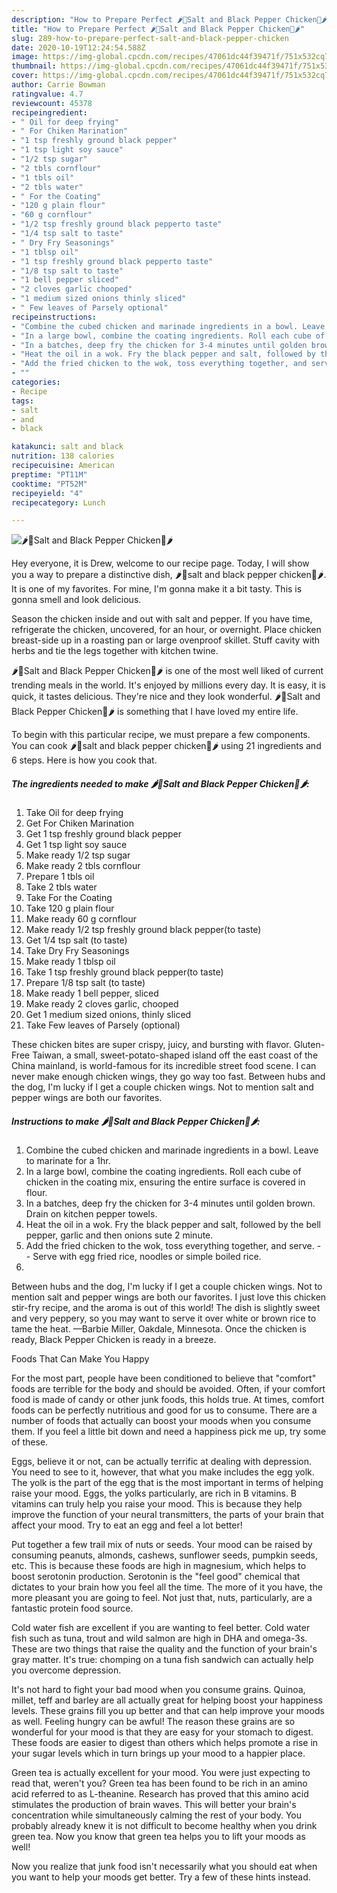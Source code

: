 ```yaml
---
description: "How to Prepare Perfect 🌶🍜Salt and Black Pepper Chicken🍜🌶"
title: "How to Prepare Perfect 🌶🍜Salt and Black Pepper Chicken🍜🌶"
slug: 289-how-to-prepare-perfect-salt-and-black-pepper-chicken
date: 2020-10-19T12:24:54.588Z
image: https://img-global.cpcdn.com/recipes/47061dc44f39471f/751x532cq70/🌶🍜salt-and-black-pepper-chicken🍜🌶-recipe-main-photo.jpg
thumbnail: https://img-global.cpcdn.com/recipes/47061dc44f39471f/751x532cq70/🌶🍜salt-and-black-pepper-chicken🍜🌶-recipe-main-photo.jpg
cover: https://img-global.cpcdn.com/recipes/47061dc44f39471f/751x532cq70/🌶🍜salt-and-black-pepper-chicken🍜🌶-recipe-main-photo.jpg
author: Carrie Bowman
ratingvalue: 4.7
reviewcount: 45378
recipeingredient:
- " Oil for deep frying"
- " For Chiken Marination"
- "1 tsp freshly ground black pepper"
- "1 tsp light soy sauce"
- "1/2 tsp sugar"
- "2 tbls cornflour"
- "1 tbls oil"
- "2 tbls water"
- " For the Coating"
- "120 g plain flour"
- "60 g cornflour"
- "1/2 tsp freshly ground black pepperto taste"
- "1/4 tsp salt to taste"
- " Dry Fry Seasonings"
- "1 tblsp oil"
- "1 tsp freshly ground black pepperto taste"
- "1/8 tsp salt to taste"
- "1 bell pepper sliced"
- "2 cloves garlic chooped"
- "1 medium sized onions thinly sliced"
- " Few leaves of Parsely optional"
recipeinstructions:
- "Combine the cubed chicken and marinade ingredients in a bowl. Leave to marinate for a 1hr."
- "In a large bowl, combine the coating ingredients. Roll each cube of chicken in the coating mix, ensuring the entire surface is covered in flour."
- "In a batches, deep fry the chicken for 3-4 minutes until golden brown. Drain on kitchen pepper towels."
- "Heat the oil in a wok. Fry the black pepper and salt, followed by the bell pepper, garlic and then onions sute 2 minute."
- "Add the fried chicken to the wok, toss everything together, and serve.  Serve with egg fried rice, noodles or simple boiled rice."
- ""
categories:
- Recipe
tags:
- salt
- and
- black

katakunci: salt and black 
nutrition: 138 calories
recipecuisine: American
preptime: "PT11M"
cooktime: "PT52M"
recipeyield: "4"
recipecategory: Lunch

---
```



![🌶🍜Salt and Black Pepper Chicken🍜🌶](https://img-global.cpcdn.com/recipes/47061dc44f39471f/751x532cq70/🌶🍜salt-and-black-pepper-chicken🍜🌶-recipe-main-photo.jpg)

Hey everyone, it is Drew, welcome to our recipe page. Today, I will show you a way to prepare a distinctive dish, 🌶🍜salt and black pepper chicken🍜🌶. It is one of my favorites. For mine, I'm gonna make it a bit tasty. This is gonna smell and look delicious.

Season the chicken inside and out with salt and pepper. If you have time, refrigerate the chicken, uncovered, for an hour, or overnight. Place chicken breast-side up in a roasting pan or large ovenproof skillet. Stuff cavity with herbs and tie the legs together with kitchen twine.

🌶🍜Salt and Black Pepper Chicken🍜🌶 is one of the most well liked of current trending meals in the world. It's enjoyed by millions every day. It is easy, it is quick, it tastes delicious. They're nice and they look wonderful. 🌶🍜Salt and Black Pepper Chicken🍜🌶 is something that I have loved my entire life.


To begin with this particular recipe, we must prepare a few components. You can cook 🌶🍜salt and black pepper chicken🍜🌶 using 21 ingredients and 6 steps. Here is how you cook that.

<!--inarticleads1-->

##### The ingredients needed to make 🌶🍜Salt and Black Pepper Chicken🍜🌶:

1. Take  Oil for deep frying
1. Get  For Chiken Marination
1. Get 1 tsp freshly ground black pepper
1. Get 1 tsp light soy sauce
1. Make ready 1/2 tsp sugar
1. Make ready 2 tbls cornflour
1. Prepare 1 tbls oil
1. Take 2 tbls water
1. Take  For the Coating
1. Take 120 g plain flour
1. Make ready 60 g cornflour
1. Make ready 1/2 tsp freshly ground black pepper(to taste)
1. Get 1/4 tsp salt (to taste)
1. Take  Dry Fry Seasonings
1. Make ready 1 tblsp oil
1. Take 1 tsp freshly ground black pepper(to taste)
1. Prepare 1/8 tsp salt (to taste)
1. Make ready 1 bell pepper, sliced
1. Make ready 2 cloves garlic, chooped
1. Get 1 medium sized onions, thinly sliced
1. Take  Few leaves of Parsely (optional)


These chicken bites are super crispy, juicy, and bursting with flavor. Gluten-Free Taiwan, a small, sweet-potato-shaped island off the east coast of the China mainland, is world-famous for its incredible street food scene. I can never make enough chicken wings, they go way too fast. Between hubs and the dog, I&#39;m lucky if I get a couple chicken wings. Not to mention salt and pepper wings are both our favorites. 

<!--inarticleads2-->

##### Instructions to make 🌶🍜Salt and Black Pepper Chicken🍜🌶:

1. Combine the cubed chicken and marinade ingredients in a bowl. Leave to marinate for a 1hr.
1. In a large bowl, combine the coating ingredients. Roll each cube of chicken in the coating mix, ensuring the entire surface is covered in flour.
1. In a batches, deep fry the chicken for 3-4 minutes until golden brown. Drain on kitchen pepper towels.
1. Heat the oil in a wok. Fry the black pepper and salt, followed by the bell pepper, garlic and then onions sute 2 minute.
1. Add the fried chicken to the wok, toss everything together, and serve. -  - Serve with egg fried rice, noodles or simple boiled rice.
1. 


Between hubs and the dog, I&#39;m lucky if I get a couple chicken wings. Not to mention salt and pepper wings are both our favorites. I just love this chicken stir-fry recipe, and the aroma is out of this world! The dish is slightly sweet and very peppery, so you may want to serve it over white or brown rice to tame the heat. —Barbie Miller, Oakdale, Minnesota. Once the chicken is ready, Black Pepper Chicken is ready in a breeze. 

Foods That Can Make You Happy


For the most part, people have been conditioned to believe that "comfort" foods are terrible for the body and should be avoided. Often, if your comfort food is made of candy or other junk foods, this holds true. At times, comfort foods can be perfectly nutritious and good for us to consume. There are a number of foods that actually can boost your moods when you consume them. If you feel a little bit down and need a happiness pick me up, try some of these.

Eggs, believe it or not, can be actually terrific at dealing with depression. You need to see to it, however, that what you make includes the egg yolk. The yolk is the part of the egg that is the most important in terms of helping raise your mood. Eggs, the yolks particularly, are rich in B vitamins. B vitamins can truly help you raise your mood. This is because they help improve the function of your neural transmitters, the parts of your brain that affect your mood. Try to eat an egg and feel a lot better!

Put together a few trail mix of nuts or seeds. Your mood can be raised by consuming peanuts, almonds, cashews, sunflower seeds, pumpkin seeds, etc. This is because these foods are high in magnesium, which helps to boost serotonin production. Serotonin is the "feel good" chemical that dictates to your brain how you feel all the time. The more of it you have, the more pleasant you are going to feel. Not just that, nuts, particularly, are a fantastic protein food source.

Cold water fish are excellent if you are wanting to feel better. Cold water fish such as tuna, trout and wild salmon are high in DHA and omega-3s. These are two things that raise the quality and the function of your brain's gray matter. It's true: chomping on a tuna fish sandwich can actually help you overcome depression. 

It's not hard to fight your bad mood when you consume grains. Quinoa, millet, teff and barley are all actually great for helping boost your happiness levels. These grains fill you up better and that can help improve your moods as well. Feeling hungry can be awful! The reason these grains are so wonderful for your mood is that they are easy for your stomach to digest. These foods are easier to digest than others which helps promote a rise in your sugar levels which in turn brings up your mood to a happier place.

Green tea is actually excellent for your mood. You were just expecting to read that, weren't you? Green tea has been found to be rich in an amino acid referred to as L-theanine. Research has proved that this amino acid stimulates the production of brain waves. This will better your brain's concentration while simultaneously calming the rest of your body. You probably already knew it is not difficult to become healthy when you drink green tea. Now you know that green tea helps you to lift your moods as well!

Now you realize that junk food isn't necessarily what you should eat when you want to help your moods get better. Try  a few  of  these  hints  instead.

